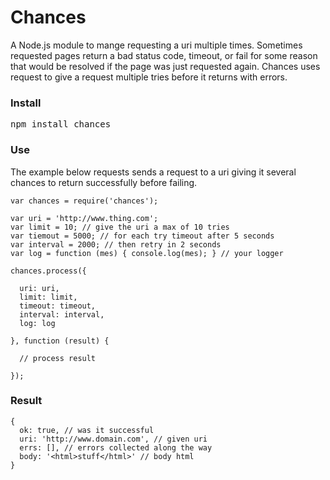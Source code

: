 # Chances

A Node.js module to mange requesting a uri multiple times. Sometimes requested pages return a bad status code, timeout, or fail for some reason that would be resolved if the page was just requested again. Chances uses request to give a request multiple tries before it returns with errors.

### Install

<pre>
npm install chances
</pre>


### Use 

The example below requests sends a request to a uri giving it several chances to return successfully before failing.

    var chances = require('chances');
    
    var uri = 'http://www.thing.com';
    var limit = 10; // give the uri a max of 10 tries
    var tiemout = 5000; // for each try timeout after 5 seconds
    var interval = 2000; // then retry in 2 seconds
    var log = function (mes) { console.log(mes); } // your logger
    
    chances.process({

      uri: uri,
      limit: limit,
      timeout: timeout,
      interval: interval,
      log: log

    }, function (result) {

      // process result

    });
    
    
### Result

    {
      ok: true, // was it successful
      uri: 'http://www.domain.com', // given uri
      errs: [], // errors collected along the way
      body: '<html>stuff</html>' // body html
    }
